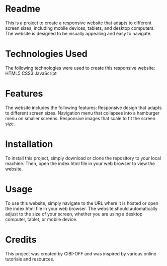 # Readme

This is a project to create a responsive website that adapts to different screen sizes, including mobile devices, tablets, and desktop computers. The website is designed to be visually appealing and easy to navigate.

# Technologies Used

The following technologies were used to create this responsive website:
HTML5
CSS3
JavaScript

# Features

The website includes the following features:
Responsive design that adapts to different screen sizes.
Navigation menu that collapses into a hamburger menu on smaller screens.
Responsive images that scale to fit the screen size.

# Installation

To install this project, simply download or clone the repository to your local machine. Then, open the index.html file in your web browser to view the website.

# Usage

To use this website, simply navigate to the URL where it is hosted or open the index.html file in your web browser. The website should automatically adjust to the size of your screen, whether you are using a desktop computer, tablet, or mobile device.

# Credits

This project was created by CIBI-OFF and was inspired by various online tutorials and resources.


